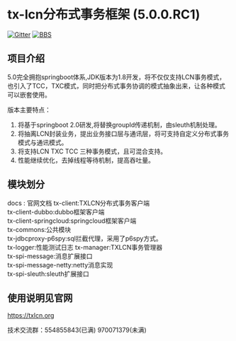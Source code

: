 # tx-lcn分布式事务框架 (5.0.0.RC1)

[![Gitter](https://badges.gitter.im/codingapi/tx-lcn.svg)](https://gitter.im/codingapi/tx-lcn?utm_source=badge&utm_medium=badge&utm_campaign=pr-badge)
[![BBS](https://bbs.txlcn.org/style/Archlinux/txlcn-bbs.svg)](https://bbs.txlcn.org)

## 项目介绍

5.0完全拥抱springboot体系,JDK版本为1.8开发，将不仅仅支持LCN事务模式，也引入了TCC，TXC模式，同时把分布式事务协调的模式抽象出来，让各种模式可以嵌套使用。


版本主要特点：
1.  将基于springboot 2.0研发,将替换groupId传递机制，由sleuth机制处理。
2.  将抽离LCN封装业务，提出业务接口层与通讯层，将可支持自定义分布式事务模式与通讯模式。
3.  将支持LCN TXC TCC 三种事务模式，且可混合支持。
4.  性能继续优化，去掉线程等待机制，提高吞吐量。



## 模块划分

docs : 官网文档
tx-client:TXLCN分布式事务客户端   
tx-client-dubbo:dubbo框架客户端   
tx-client-springcloud:springcloud框架客户端   
tx-commons:公共模块   
tx-jdbcproxy-p6spy:sql拦截代理，采用了p6spy方式。  
tx-logger:性能测试日志 
tx-manager:TXLCN事务管理器   
tx-spi-message:消息扩展接口   
tx-spi-message-netty:netty消息实现  
tx-spi-sleuth:sleuth扩展接口


## 使用说明见官网

https://txlcn.org


技术交流群：554855843(已满) 970071379(未满)